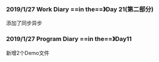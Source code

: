 ### 2019/1/27	Work Diary ==in the==》Day 21(第二部分)

添加了同步异步

### 2019/1/27	Program Diary	==in the==》Day11

新增2个Demo文件

